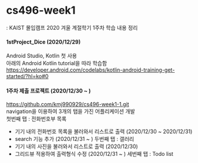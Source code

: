 # cs496-week1
: KAIST 몰입캠프 2020 겨울 계절학기 1주차 학습 내용 정리
#### 1stProject_Dice (2020/12/29)
Android Studio, Kotlin 첫 사용     
아래의 Android Kotlin tutorial을 따라 학습함      
https://developer.android.com/codelabs/kotlin-android-training-get-started/?hl=ko#0
#### 1주차 제출 프로젝트 (2020/12/30 ~ )
https://github.com/kmj990929/cs496-week1-1.git     
navigation을 이용하여 3개의 탭을 가진 어플리케이션 개발     
첫번째 탭 : 전화번호부 목록     
   - 기기 내의 전화번호 목록을 불러와서 리스트로 출력 (2020/12/30 ~ 2020/12/31)
   - search 기능 추가 (2020/12/31 ~ )
두번째 탭 : 갤러리     
   - 기기 내의 사진을 불러와서 리스트로 출력 (2020/12/30)
   - 그리드뷰 적용하여 출력형식 수정 (2020/12/31 ~ )
세번째 탭 : Todo list     
